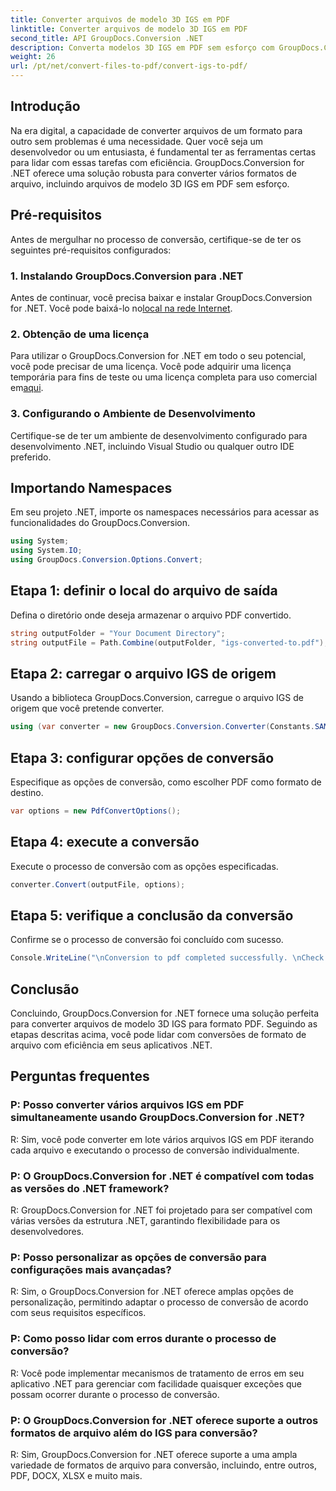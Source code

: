 ```yaml
---
title: Converter arquivos de modelo 3D IGS em PDF
linktitle: Converter arquivos de modelo 3D IGS em PDF
second_title: API GroupDocs.Conversion .NET
description: Converta modelos 3D IGS em PDF sem esforço com GroupDocs.Conversion for .NET. Baixe agora para uma conversão perfeita de formato de arquivo.
weight: 26
url: /pt/net/convert-files-to-pdf/convert-igs-to-pdf/
---
```

## Introdução
Na era digital, a capacidade de converter arquivos de um formato para outro sem problemas é uma necessidade. Quer você seja um desenvolvedor ou um entusiasta, é fundamental ter as ferramentas certas para lidar com essas tarefas com eficiência. GroupDocs.Conversion for .NET oferece uma solução robusta para converter vários formatos de arquivo, incluindo arquivos de modelo 3D IGS em PDF sem esforço.
## Pré-requisitos
Antes de mergulhar no processo de conversão, certifique-se de ter os seguintes pré-requisitos configurados:
### 1. Instalando GroupDocs.Conversion para .NET
 Antes de continuar, você precisa baixar e instalar GroupDocs.Conversion for .NET. Você pode baixá-lo no[local na rede Internet](https://releases.groupdocs.com/conversion/net/).
### 2. Obtenção de uma licença
Para utilizar o GroupDocs.Conversion for .NET em todo o seu potencial, você pode precisar de uma licença. Você pode adquirir uma licença temporária para fins de teste ou uma licença completa para uso comercial em[aqui](https://purchase.groupdocs.com/buy).
### 3. Configurando o Ambiente de Desenvolvimento
Certifique-se de ter um ambiente de desenvolvimento configurado para desenvolvimento .NET, incluindo Visual Studio ou qualquer outro IDE preferido.

## Importando Namespaces
Em seu projeto .NET, importe os namespaces necessários para acessar as funcionalidades do GroupDocs.Conversion.
```csharp
using System;
using System.IO;
using GroupDocs.Conversion.Options.Convert;
```
## Etapa 1: definir o local do arquivo de saída
Defina o diretório onde deseja armazenar o arquivo PDF convertido.
```csharp
string outputFolder = "Your Document Directory";
string outputFile = Path.Combine(outputFolder, "igs-converted-to.pdf");
```
## Etapa 2: carregar o arquivo IGS de origem
Usando a biblioteca GroupDocs.Conversion, carregue o arquivo IGS de origem que você pretende converter.
```csharp
using (var converter = new GroupDocs.Conversion.Converter(Constants.SAMPLE_IGS))
```
## Etapa 3: configurar opções de conversão
Especifique as opções de conversão, como escolher PDF como formato de destino.
```csharp
var options = new PdfConvertOptions();
```
## Etapa 4: execute a conversão
Execute o processo de conversão com as opções especificadas.
```csharp
converter.Convert(outputFile, options);
```
## Etapa 5: verifique a conclusão da conversão
Confirme se o processo de conversão foi concluído com sucesso.
```csharp
Console.WriteLine("\nConversion to pdf completed successfully. \nCheck output in {0}", outputFolder);
```

## Conclusão
Concluindo, GroupDocs.Conversion for .NET fornece uma solução perfeita para converter arquivos de modelo 3D IGS para formato PDF. Seguindo as etapas descritas acima, você pode lidar com conversões de formato de arquivo com eficiência em seus aplicativos .NET.
## Perguntas frequentes
### P: Posso converter vários arquivos IGS em PDF simultaneamente usando GroupDocs.Conversion for .NET?
R: Sim, você pode converter em lote vários arquivos IGS em PDF iterando cada arquivo e executando o processo de conversão individualmente.
### P: O GroupDocs.Conversion for .NET é compatível com todas as versões do .NET framework?
R: GroupDocs.Conversion for .NET foi projetado para ser compatível com várias versões da estrutura .NET, garantindo flexibilidade para os desenvolvedores.
### P: Posso personalizar as opções de conversão para configurações mais avançadas?
R: Sim, o GroupDocs.Conversion for .NET oferece amplas opções de personalização, permitindo adaptar o processo de conversão de acordo com seus requisitos específicos.
### P: Como posso lidar com erros durante o processo de conversão?
R: Você pode implementar mecanismos de tratamento de erros em seu aplicativo .NET para gerenciar com facilidade quaisquer exceções que possam ocorrer durante o processo de conversão.
### P: O GroupDocs.Conversion for .NET oferece suporte a outros formatos de arquivo além do IGS para conversão?
R: Sim, GroupDocs.Conversion for .NET oferece suporte a uma ampla variedade de formatos de arquivo para conversão, incluindo, entre outros, PDF, DOCX, XLSX e muito mais.